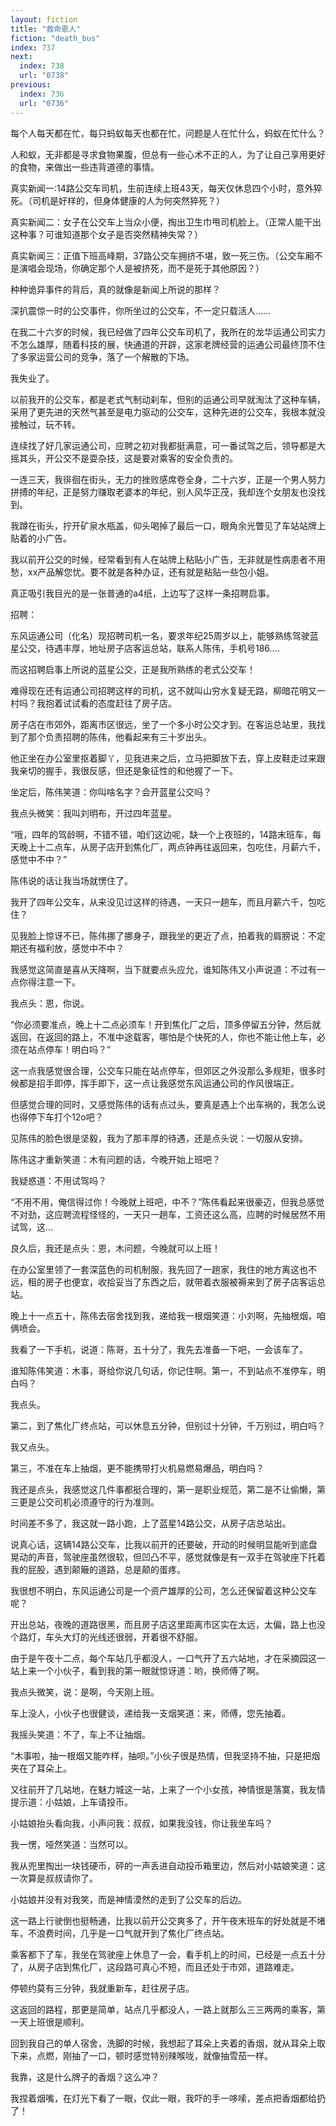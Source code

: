 ```yaml
---
layout: fiction
title: "救命恩人"
fiction: "death_bus"
index: 737
next:
  index: 738
  url: "0738"
previous:
  index: 736
  url: "0736"
---
```

每个人每天都在忙，每只蚂蚁每天也都在忙，问题是人在忙什么，蚂蚁在忙什么？

人和蚁，无非都是寻求食物果腹，但总有一些心术不正的人，为了让自己享用更好的食物，来做出一些违背道德的事情。

真实新闻一:14路公交车司机，生前连续上班43天，每天仅休息四个小时，意外猝死。（司机是好样的，但身体健康的人为何突然猝死？）

真实新闻二：女子在公交车上当众小便，掏出卫生巾甩司机脸上。（正常人能干出这种事？可谁知道那个女子是否突然精神失常？）

真实新闻三：正值下班高峰期，37路公交车拥挤不堪，致一死三伤。（公交车厢不是演唱会现场，你确定那个人是被挤死，而不是死于其他原因？）

种种诡异事件的背后，真的就像是新闻上所说的那样？

深扒震惊一时的公交事件，你所坐过的公交车，不一定只载活人……

在我二十六岁的时候，我已经做了四年公交车司机了，我所在的龙华运通公司实力不怎么雄厚，随着科技的展，快通道的开辟，这家老牌经营的运通公司最终顶不住了多家运营公司的竞争，落了一个解散的下场。

我失业了。

以前我开的公交车，都是老式气制动刹车，但别的运通公司早就淘汰了这种车辆，采用了更先进的天然气甚至是电力驱动的公交车，这种先进的公交车，我根本就没接触过，玩不转。

连续找了好几家运通公司，应聘之初对我都挺满意，可一番试驾之后，领导都是大摇其头，开公交不是耍杂技，这是要对乘客的安全负责的。

一连三天，我徘徊在街头，无力的挫败感席卷全身，二十六岁，正是一个男人努力拼搏的年纪，正是努力赚取老婆本的年纪，别人风华正茂，我却连个女朋友也没找到。

我蹲在街头，拧开矿泉水瓶盖，仰头喝掉了最后一口，眼角余光瞥见了车站站牌上贴着的小广告。

我以前开公交的时候，经常看到有人在站牌上粘贴小广告，无非就是性病患者不用愁，xx产品解您忧。要不就是各种办证，还有就是粘贴一些包小姐。

真正吸引我目光的是一张普通的a4纸，上边写了这样一条招聘启事。

招聘：

东风运通公司（化名）现招聘司机一名，要求年纪25周岁以上，能够熟练驾驶蓝星公交，待遇丰厚，地址房子店客运总站，联系人陈伟，手机号186....

而这招聘启事上所说的蓝星公交，正是我所熟练的老式公交车！

难得现在还有运通公司招聘这样的司机，这不就叫山穷水复疑无路，柳暗花明又一村吗？我抱着试试看的态度赶往了房子店。

房子店在市郊外，距离市区很远，坐了一个多小时公交才到。在客运总站里，我找到了那个负责招聘的陈伟，他看起来有三十岁出头。

他正坐在办公室里抠着脚丫，见我进来之后，立马把脚放下去，穿上皮鞋走过来跟我亲切的握手，我很反感，但还是象征性的和他握了一下。

坐定后，陈伟笑道：你叫啥名字？会开蓝星公交吗？

我点头微笑：我叫刘明布，开过四年蓝星。

“哦，四年的驾龄啊，不错不错，咱们这边呢，缺一个上夜班的，14路末班车，每天晚上十二点车，从房子店开到焦化厂，两点钟再往返回来，包吃住，月薪六千，感觉中不中？”

陈伟说的话让我当场就愣住了。

我开了四年公交车，从来没见过这样的待遇，一天只一趟车，而且月薪六千，包吃住？

见我脸上惊讶不已，陈伟挪了挪身子，跟我坐的更近了点，拍着我的肩膀说：不定期还有福利放，感觉中不中？

我感觉这简直是喜从天降啊，当下就要点头应允，谁知陈伟又小声说道：不过有一点你得注意一下。

我点头：恩，你说。

“你必须要准点，晚上十二点必须车！开到焦化厂之后，顶多停留五分钟，然后就返回，在返回的路上，不准中途载客，哪怕是个快死的人，你也不能让他上车，必须在站点停车！明白吗？”

这一点我感觉很合理，公交车只能在站点停车，但郊区之外没那么多规矩，很多时候都是招手即停，挥手即下，这一点让我感觉东风运通公司的作风很端正。

但感觉合理的同时，又感觉陈伟的话有点过头，要真是遇上个出车祸的，我怎么说也得停下车打个12o吧？

见陈伟的脸色很是坚毅，我为了那丰厚的待遇，还是点头说：一切服从安排。

陈伟这才重新笑道：木有问题的话，今晚开始上班吧？

我疑惑道：不用试驾吗？

“不用不用，俺信得过你！今晚就上班吧，中不？”陈伟看起来很豪迈，但我总感觉不对劲，这应聘流程怪怪的，一天只一趟车，工资还这么高，应聘的时候居然不用试驾，这...

良久后，我还是点头：恩，木问题，今晚就可以上班！

在办公室里领了一套深蓝色的司机制服，我先回了一趟家，我住的地方离这也不远，租的房子也便宜，收拾妥当了东西之后，就带着衣服被褥来到了房子店客运总站。

晚上十一点五十，陈伟去宿舍找到我，递给我一根烟笑道：小刘啊，先抽根烟，咱俩喷会。

我看了一下手机，说道：陈哥，五十分了，我先去准备一下吧，一会该车了。

谁知陈伟笑道：木事，哥给你说几句话，你记住啊。第一，不到站点不准停车，明白吗？

我点头。

第二，到了焦化厂终点站，可以休息五分钟，但别过十分钟，千万别过，明白吗？

我又点头。

第三，不准在车上抽烟，更不能携带打火机易燃易爆品，明白吗？

我还是点头，我感觉这几件事都挺合理的，第一是职业规范，第二是不让偷懒，第三更是公交司机必须遵守的行为准则。

时间差不多了，我这就一路小跑，上了蓝星14路公交，从房子店总站出。

说真心话，这辆14路公交车，比我以前开的还要破，开动的时候明显能听到底盘晃动的声音，驾驶座虽然很软，但凹凸不平，感觉就像是有一双手在驾驶座下托着我的屁股，遇到颠簸的道路，总是颠的蛋疼。

我很想不明白，东风运通公司是一个资产雄厚的公司，怎么还保留着这种公交车呢？

开出总站，夜晚的道路很黑，而且房子店这里距离市区实在太远，太偏，路上也没个路灯，车头大灯的光线还很弱，开着很不舒服。

由于是午夜十二点，每个车站几乎都没人，一口气开了五六站地，才在采摘园这一站上来一个小伙子，看到我的第一眼就惊讶道：哟，换师傅了啊。

我点头微笑，说：是啊，今天刚上班。

车上没人，小伙子也很健谈，递给我一支烟笑道：来，师傅，您先抽着。

我摇头笑道：不了，车上不让抽烟。

“木事啦，抽一根烟又能咋样，抽呗。”小伙子很是热情，但我坚持不抽，只是把烟夹在了耳朵上。

又往前开了几站地，在魅力城这一站，上来了一个小女孩，神情很是落寞，我友情提示道：小姑娘，上车请投币。

小姑娘抬头看向我，小声问我：叔叔，如果我没钱，你让我坐车吗？

我一愣，哑然笑道：当然可以。

我从兜里掏出一块钱硬币，砰的一声丢进自动投币箱里边，然后对小姑娘笑道：这一次算是叔叔请你了。

小姑娘并没有对我笑，而是神情漠然的走到了公交车的后边。

这一路上行驶倒也挺畅通，比我以前开公交爽多了，开午夜末班车的好处就是不堵车，不浪费时间，几乎是一口气就开到了焦化厂终点站。

乘客都下了车，我坐在驾驶座上休息了一会，看手机上的时间，已经是一点五十分了，从房子店到焦化厂，这段路可真心不短，而且还处于市郊，道路难走。

停顿约莫有三分钟，我就重新车，赶往房子店。

这返回的路程，那更是简单，站点几乎都没人，一路上就那么三三两两的乘客，第一天上班很是顺利。

回到我自己的单人宿舍，洗脚的时候，我想起了耳朵上夹着的香烟，就从耳朵上取下来，点燃，刚抽了一口，顿时感觉特别辣喉咙，就像抽雪茄一样。

我靠，这是什么牌子的香烟？这么冲？

我捏着烟嘴，在灯光下看了一眼，仅此一眼，我吓的手一哆嗦，差点把香烟都给扔了！